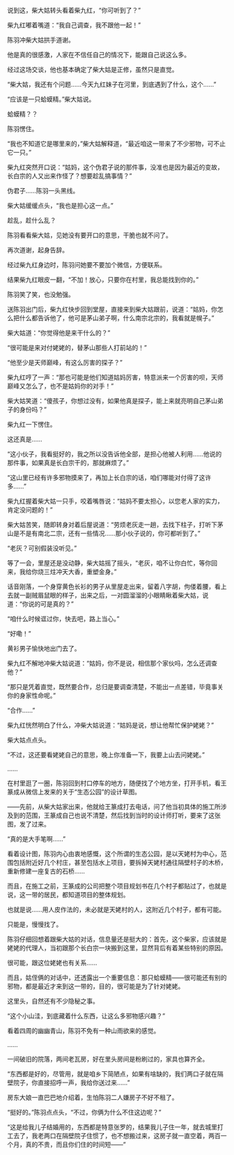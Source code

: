 说到这，柴大姑转头看着柴九红，“你可听到了？”

柴九红嘟着嘴道：“我自己调查，我不跟他一起！”

陈羽冲柴大姑拱手道谢。

他是真的很感激，人家在不信任自己的情况下，能跟自己说这么多。

经过这场交谈，他也基本确定了柴大姑是正修，虽然只是直觉。

“柴大姑，我还有个问题……今天九红妹子在河里，到底遇到了什么，这个……”

“应该是一只蛤蟆精。”柴大姑说。

蛤蟆精？？

陈羽愣住。

“我也不知道它是哪里来的，”柴大姑解释道，“最近咱这一带来了不少邪物，可不止它一只。”

柴九红突然开口说：“姑妈，这个伪君子说的那件事，没准也是因为最近的变故，长白宗的人又出来作怪了？想要趁乱搞事情？”

伪君子……陈羽一头黑线。

柴大姑缓缓点头，“我也是担心这一点。”

趁乱，趁什么乱？

陈羽看看柴大姑，见她没有要开口的意思，干脆也就不问了。

再次道谢，起身告辞。

经过柴九红身边时，陈羽问她要不要加个微信，方便联系。

结果柴九红眼皮一翻，“不加！放心，只要你在村里，我总能找到你的。”

陈羽笑了笑，也没勉强。

送陈羽出门后，柴九红快步回到堂屋，直接来到柴大姑跟前，说道：“姑妈，你怎么把什么都告诉他了，他可是茅山弟子啊，什么南宗北宗的，我看就是幌子。”

柴大姑道：“你觉得他是来干什么的？”

“很可能是来对付姥姥的，替茅山那些人打前站的！”

“他至少是天师巅峰，有这么厉害的探子？”

柴九红哼了一声：“那也可能是他们知道姑妈厉害，特意派来一个厉害的呗，天师巅峰又怎么了，也不是姑妈你的对手！”

柴大姑笑道：“傻孩子，你想过没有，如果他真是探子，能上来就亮明自己茅山弟子的身份吗？”

柴九红一下愣住。

这还真是……

“这小伙子，我看挺好的，我之所以没告诉他全部，是担心他被人利用……他说的那件事，如果真是长白宗干的，那就麻烦了。”

“这山里已经有许多邪物摸来了，再加上长白宗的话，咱们哪能对付得了这许多……”

柴九红握着柴大姑一只手，咬着嘴唇说：“姑妈不要太担心，以您老人家的实力，肯定没问题的！”

柴大姑苦笑，随即转身对着后屋说道：“劳烦老灰走一趟，去找下柱子，打听下茅山是不是有南北二宗，还有一些情况……那小伙子说的，你可都听到了。”

“老灰？可别假装没听见。”

等了一会，里屋还是没动静，柴大姑摇了摇头，“老灰，咱不让你白忙，等你回来，我给你烧三炷冲天大香，重塑金身。”

话音刚落，一个身穿黄色长衫的男子从里屋走出来，留着八字胡，佝偻着腰，看上去就一副贼眉鼠眼的样子，出来之后，一对圆溜溜的小眼睛瞅着柴大姑，说道：“你说的可是真的？”

“咱什么时候诓过你，快去吧，路上当心。”

“好嘞！”

黄衫男子愉快地出门去了。

柴九红不解地冲柴大姑说道：“姑妈，你不是说，相信那个家伙吗，怎么还调查他？”

“那只是凭着直觉，既然要合作，总归是要调查清楚，不能出一点差错，毕竟事关你的身家性命呢。”

“合作……”

柴九红恍然明白了什么，冲柴大姑说道：“姑妈是说，想让他帮忙保护姥姥？”

柴大姑点点头。

“不过，这还要看姥姥自己的意思，晚上你准备一下，我要上山去问姥姥。”

……

在村里逛了一圈，陈羽回到村口停车的地方，随便找了个地方坐，打开手机，看王篆成从微信上发来的关于“生态公园”的设计草图。

——先前，从柴大姑家出来，他就给王篆成打去电话，问了他当初具体的施工所涉及到的范围，王篆成自己也说不清楚，然后找到当时的设计师打听，要来了这张图，发了过来。

“真的是大手笔啊……”

看着设计图，陈羽内心由衷地感慨，这个所谓的生态公园，是以天姥村为中心，范围包括附近好几个村庄，甚至包括水上项目，要拆掉天姥村通往隔壁村子的木桥，重新修建一座复古的石桥……

而且，在施工之前，王篆成的公司把整个项目规划书在几个村子都贴过了，也就是说，这一带的居民，都知道项目的整体规划。

也就是说……用人皮作法的，未必就是天姥村的人，这附近几个村子，都有可能。

只能是，慢慢找了。

陈羽仔细回想着跟柴大姑的对话，信息量还是挺大的：首先，这个柴家，应该就是姥姥的代理人，当初跟那个长白宗一块搬到这里，显然背后有着某些特别的原因。

很可能，跟这位姥姥也有关系……

而且，姑侄俩的对话中，还透露出一个重要信息：那只蛤蟆精——很可能还有别的邪物，都是最近才来到这一带的，目的，很可能是为了针对姥姥。

这里头，自然还有不少隐秘之事。

“这个小山洼，到底藏着什么东西，让这么多邪物感兴趣？”

看着四周的幽幽青山，陈羽不免有一种山雨欲来的感觉。

……

一间破旧的院落，两间老瓦房，好在里头房间是粉刷过的，家具也算齐全。

“东西都是好的，尽管用，就是咱乡下简陋点，如果有啥缺的，我们两口子就在隔壁院子，你直接招呼一声，我给你送过来……”

房东大娘一直巴巴地介绍着，生怕陈羽二人嫌房子不好不租了。

“挺好的。”陈羽点点头，“不过，你俩为什么不住这边呢？”

“这是给我儿子结婚用的，东西都是特意张罗的，结果我儿子住一年，就去城里打工去了，我老两口在隔壁院子住惯了，也不想搬过来，这房子就一直空着，两百一个月，真的不贵，而且你们住的时间短——”
